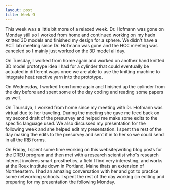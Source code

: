 ```yaml
---
layout: post
title: Week 9
---
```

This week was a little bit more of a relaxed week. Dr. Hofmann was gone on Monday still so I worked from home and continued working on my hadn knitted 3D models and finished my design for a sphere. We didn't have a ACT lab meeting since Dr. Hofmann was gone and the HCC meeting was canceled so I mainly just worked on the 3D model all day.

On Tuesday, I worked from home again and worked on another hand knitted 3D model prototype idea I had for a cylinder that could eventually be actuated in different ways once we are able to use the knitting machine to integrate heat reactive yarn into the prototype. 

On Wednesday, I worked from home again and finished up the cylinder from the day before and spent some of the day coding and reading some papers as well. 

On Thursdya, I worked from home since my meeting with Dr. Hofmann was virtual due to her traveling. During the meeting she gave me feed back on my second draft of the presurvey and helped me make some edits to the specific language used. We also discussed my presentation for the following week and she helped edit my presentation. I spent the rest of the day making the edits to the presurvey and sent it in to her so we could send in all the IRB forms.

On Friday, I spent some time working on this website/writing blog posts for the DREU program and then met with a research scientist who's research interest involves smart prosthetics, a field I find very interesting, and works at the Roux institute down in Portland, Maine thats an extension of Northeastern. I had an amazing conversation with her and got to practice some networking schools. I spent the rest of the day working on editing and preparing for my presentation the following Monday.
